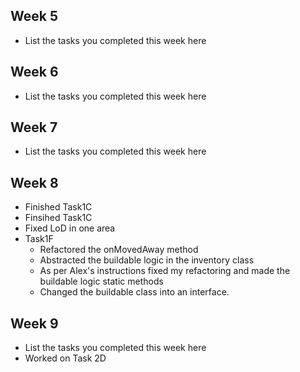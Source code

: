 ## Week 5

- List the tasks you completed this week here

## Week 6

- List the tasks you completed this week here

## Week 7

- List the tasks you completed this week here

## Week 8

- Finished Task1C
- Finsihed Task1C
- Fixed LoD in one area
- Task1F 
    - Refactored the onMovedAway method
    - Abstracted the buildable logic in the inventory class
    - As per Alex's instructions fixed my refactoring and made the buildable logic static methods
    - Changed the buildable class into an interface.

## Week 9

- List the tasks you completed this week here
- Worked on Task 2D

